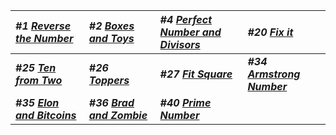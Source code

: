 | _#1 [Reverse the Number](Solution/Reverse_the_Number.py)_ | _#2 [Boxes and Toys](Solution/Boxes_and_Toys.py)_ | _#4 [Perfect Number and Divisors](Solution/Perfect_Number_and_Divisors.py)_ | _#20 [Fix it](Solution/Fix_it.py)_ | 
|:--------- |:----------------|:------------|:-------------|
| **_#25 [Ten from Two](Solution/Ten_from_Two.py)_** | **_#26 [Toppers](Solution/Toppers.py)_** | **_#27 [Fit Square](Solution/Fit_Square.py)_** | **_#34 [Armstrong Number](Solution/Armstrong_Number.py)_** | 
| **_#35 [Elon and Bitcoins](Solution/Elon_and_Bitcoins.py)_** | **_#36 [Brad and Zombie](Solution/Brad_and_Zombie.py)_** | **_#40 [Prime Number](Solution/Prime_Number.py)_** ||| 
